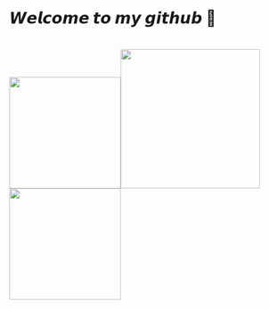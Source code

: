 𝙒𝙚𝙡𝙘𝙤𝙢𝙚 𝙩𝙤 𝙢𝙮 𝙜𝙞𝙩𝙝𝙪𝙗 👋
===========
<a href="https://www.instagram.com/stop_kite98/"><img src=https://user-images.githubusercontent.com/62979643/175011127-0d191f48-a2da-4fc9-8771-83e54b570ac3.gif width ="200"></a><a href="https://developer.android.com/docs?hl=ko"><img src=https://user-images.githubusercontent.com/62979643/175011127-0d191f48-a2da-4fc9-8771-83e54b570ac3.gif width ="250"></a><a href="https://www.instagram.com/stop_kite98/"><img src=https://user-images.githubusercontent.com/62979643/175011127-0d191f48-a2da-4fc9-8771-83e54b570ac3.gif width ="200"></a>
===========
